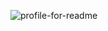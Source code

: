 ![profile-for-readme](https://user-images.githubusercontent.com/55614432/191410045-abad605d-72ad-4091-b3db-d023a1e24a7f.jpg)
